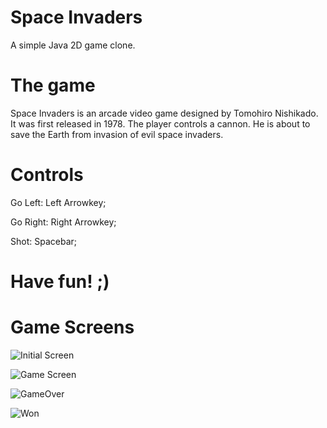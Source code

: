 # Space Invaders
A simple Java 2D game clone.


# The game
Space Invaders is an arcade video game designed by Tomohiro Nishikado. It was first released in 1978. The player controls a cannon. He is about to save the Earth from invasion of evil space 
invaders.


# Controls
Go Left: Left Arrowkey;

Go Right: Right Arrowkey;

Shot: Spacebar;



# Have fun! ;)


# Game Screens

![Initial Screen](https://raw.githubusercontent.com/tatilattanzi/space-invaders/master/screens/space-invaders-initial-screen.png)

![Game Screen](https://raw.githubusercontent.com/tatilattanzi/space-invaders/master/screens/space-invaders-game-screen.png)

![GameOver](https://raw.githubusercontent.com/tatilattanzi/space-invaders/master/screens/space-invaders-gameover-screen.png)

![Won](https://raw.githubusercontent.com/tatilattanzi/space-invaders/master/screens/space-invaders-won-screen.png)
